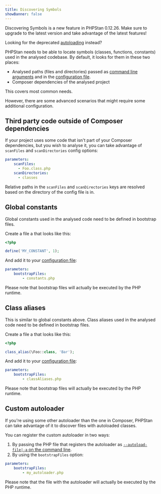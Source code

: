 ```yaml
---
title: Discovering Symbols
showBanner: false
---
```


<div class="bg-green-100 border-l-4 border-green-500 text-green-700 p-4 mb-4" role="alert">

Discovering Symbols is a new feature in PHPStan 0.12.26. Make sure to upgrade to the latest version and take advantage of the latest features!

Looking for the deprecated [autoloading](/user-guide/autoloading) instead?

</div>

PHPStan needs to be able to locate symbols (classes, functions, constants) used in the analysed codebase. By default, it looks for them in these two places:

* Analysed paths (files and directories) passed as [command line arguments](/user-guide/command-line-usage) and in the [configuration file](/config-reference#analysed-files).
* Composer dependencies of the analysed project

This covers most common needs.

However, there are some advanced scenarios that might require some additional configuration.

Third party code outside of Composer dependencies
---------------------------

If your project uses some code that isn't part of your Composer dependencies, but you wish to analyse it, you can take advantage of `scanFiles` and `scanDirectories` config options:

```yaml
parameters:
    scanFiles:
      - Foo.class.php
    scanDirectories:
      - classes
```

Relative paths in the `scanFiles` and `scanDirectories` keys are resolved based on the directory of the config file is in.

Global constants
---------------------------

Global constants used in the analysed code need to be defined in bootstrap files.

Create a file a that looks like this:

```php
<?php

define('MY_CONSTANT', 1);
```

And add it to your [configuration file](/config-reference):

```yaml
parameters:
    bootstrapFiles:
        - constants.php
```

Please note that bootstrap files will actually be executed by the PHP runtime.

Class aliases
---------------------------

This is similar to global constants above. Class aliases used in the analysed code need to be defined in bootstrap files.

Create a file a that looks like this:

```php
<?php

class_alias(\Foo::class, 'Bar');
```

And add it to your [configuration file](/config-reference):

```yaml
parameters:
    bootstrapFiles:
        - classAliases.php
```

Please note that bootstrap files will actually be executed by the PHP runtime.

Custom autoloader
---------------------------

If you're using some other autoloader than the one in Composer, PHPStan can take advantage of it to discover files with autoloaded classes.

You can register the custom autoloader in two ways:

1) By passing the PHP file that registers the autoloader as [`--autoload-file|-a` on the command line](/user-guide/command-line-usage#--autoload-file|-a).
2) By using the `bootstrapFiles` option:

```yaml
parameters:
    bootstrapFiles:
        - my_autoloader.php
```

Please note that the file with the autoloader will actually be executed by the PHP runtime.

